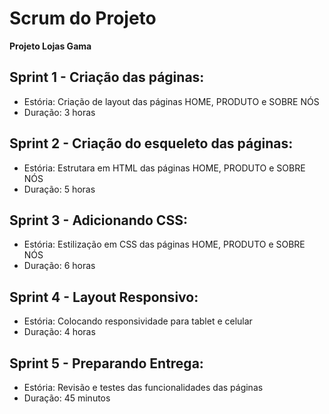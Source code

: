 # Scrum do Projeto

**Projeto Lojas Gama**

## Sprint 1 - Criação das páginas:

* Estória: Criação de layout das páginas HOME, PRODUTO e SOBRE NÓS
* Duração: 3 horas


## Sprint 2 - Criação do esqueleto das páginas:

* Estória: Estrutara em HTML das páginas HOME, PRODUTO e SOBRE NÓS
* Duração: 5 horas

## Sprint 3 - Adicionando CSS:

* Estória: Estilização em CSS das páginas HOME, PRODUTO e SOBRE NÓS
* Duração: 6 horas 

## Sprint 4 - Layout Responsivo:

* Estória: Colocando responsividade para tablet e celular
* Duração: 4 horas

## Sprint 5 - Preparando Entrega:

* Estória: Revisão e testes das funcionalidades das páginas
* Duração: 45 minutos

